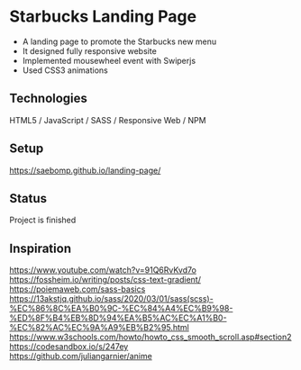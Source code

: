 # Starbucks Landing Page
- A landing page to promote the Starbucks new menu
- It designed fully responsive website
- Implemented mousewheel event with Swiperjs
- Used CSS3 animations
## Technologies
HTML5 / JavaScript / SASS / Responsive Web / NPM
## Setup
https://saebomp.github.io/landing-page/
## Status
Project is finished
## Inspiration
https://www.youtube.com/watch?v=91Q6RvKvd7o <br />
https://fossheim.io/writing/posts/css-text-gradient/<br />
https://poiemaweb.com/sass-basics <br />
https://13akstjq.github.io/sass/2020/03/01/sass(scss)-%EC%86%8C%EA%B0%9C-%EC%84%A4%EC%B9%98-%ED%8F%B4%EB%8D%94%EA%B5%AC%EC%A1%B0-%EC%82%AC%EC%9A%A9%EB%B2%95.html <br />
https://www.w3schools.com/howto/howto_css_smooth_scroll.asp#section2 <br />
https://codesandbox.io/s/247ey<br />
https://github.com/juliangarnier/anime
